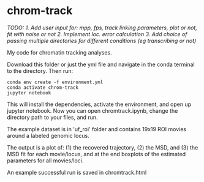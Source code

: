 # chrom-track

*TODO:* 
*1. Add user input for: mpp, fps, track linking parameters, plot or not, fit with noise or not*
*2. Implement loc. error calculation*
*3. Add choice of passing multiple directories for different conditions (eg transcribing or not)*


My code for chromatin tracking analyses.

Download this folder or just the yml file and navigate in the conda terminal to the directory. Then run:

```
conda env create -f environment.yml
conda activate chrom-track
jupyter notebook
```

This will install the dependencies, activate the environment, and open up jupyter notebook. 
Now you can open chromtrack.ipynb, change the directory path to your files, and run. 

The example dataset is in 'uf_roi' folder and contains 19x19 ROI movies around a labeled genomic locus.

The output is a plot of: (1) the recovered trajectory, (2) the MSD, and (3) the MSD fit for each movie/locus, and at the end boxplots of the estimated parameters for all movies/loci.

An example successful run is saved in chromtrack.html
